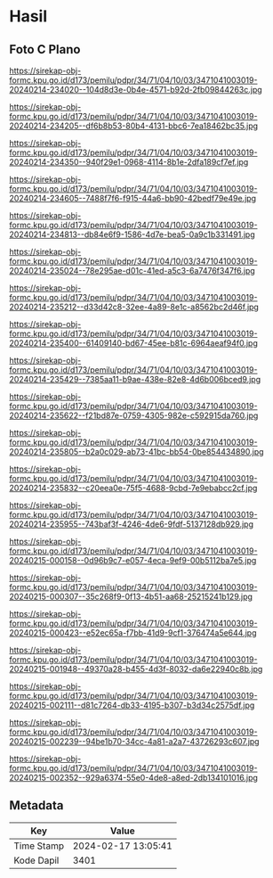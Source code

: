 # Hasil

## Foto C Plano

https://sirekap-obj-formc.kpu.go.id/d173/pemilu/pdpr/34/71/04/10/03/3471041003019-20240214-234020--104d8d3e-0b4e-4571-b92d-2fb09844263c.jpg

https://sirekap-obj-formc.kpu.go.id/d173/pemilu/pdpr/34/71/04/10/03/3471041003019-20240214-234205--df6b8b53-80b4-4131-bbc6-7ea18462bc35.jpg

https://sirekap-obj-formc.kpu.go.id/d173/pemilu/pdpr/34/71/04/10/03/3471041003019-20240214-234350--940f29e1-0968-4114-8b1e-2dfa189cf7ef.jpg

https://sirekap-obj-formc.kpu.go.id/d173/pemilu/pdpr/34/71/04/10/03/3471041003019-20240214-234605--7488f7f6-f915-44a6-bb90-42bedf79e49e.jpg

https://sirekap-obj-formc.kpu.go.id/d173/pemilu/pdpr/34/71/04/10/03/3471041003019-20240214-234813--db84e6f9-1586-4d7e-bea5-0a9c1b331491.jpg

https://sirekap-obj-formc.kpu.go.id/d173/pemilu/pdpr/34/71/04/10/03/3471041003019-20240214-235024--78e295ae-d01c-41ed-a5c3-6a7476f347f6.jpg

https://sirekap-obj-formc.kpu.go.id/d173/pemilu/pdpr/34/71/04/10/03/3471041003019-20240214-235212--d33d42c8-32ee-4a89-8e1c-a8562bc2d46f.jpg

https://sirekap-obj-formc.kpu.go.id/d173/pemilu/pdpr/34/71/04/10/03/3471041003019-20240214-235400--61409140-bd67-45ee-b81c-6964aeaf94f0.jpg

https://sirekap-obj-formc.kpu.go.id/d173/pemilu/pdpr/34/71/04/10/03/3471041003019-20240214-235429--7385aa11-b9ae-438e-82e8-4d6b006bced9.jpg

https://sirekap-obj-formc.kpu.go.id/d173/pemilu/pdpr/34/71/04/10/03/3471041003019-20240214-235622--f21bd87e-0759-4305-982e-c592915da760.jpg

https://sirekap-obj-formc.kpu.go.id/d173/pemilu/pdpr/34/71/04/10/03/3471041003019-20240214-235805--b2a0c029-ab73-41bc-bb54-0be854434890.jpg

https://sirekap-obj-formc.kpu.go.id/d173/pemilu/pdpr/34/71/04/10/03/3471041003019-20240214-235832--c20eea0e-75f5-4688-9cbd-7e9ebabcc2cf.jpg

https://sirekap-obj-formc.kpu.go.id/d173/pemilu/pdpr/34/71/04/10/03/3471041003019-20240214-235955--743baf3f-4246-4de6-9fdf-5137128db929.jpg

https://sirekap-obj-formc.kpu.go.id/d173/pemilu/pdpr/34/71/04/10/03/3471041003019-20240215-000158--0d96b9c7-e057-4eca-9ef9-00b5112ba7e5.jpg

https://sirekap-obj-formc.kpu.go.id/d173/pemilu/pdpr/34/71/04/10/03/3471041003019-20240215-000307--35c268f9-0f13-4b51-aa68-25215241b129.jpg

https://sirekap-obj-formc.kpu.go.id/d173/pemilu/pdpr/34/71/04/10/03/3471041003019-20240215-000423--e52ec65a-f7bb-41d9-9cf1-376474a5e644.jpg

https://sirekap-obj-formc.kpu.go.id/d173/pemilu/pdpr/34/71/04/10/03/3471041003019-20240215-001948--49370a28-b455-4d3f-8032-da6e22940c8b.jpg

https://sirekap-obj-formc.kpu.go.id/d173/pemilu/pdpr/34/71/04/10/03/3471041003019-20240215-002111--d81c7264-db33-4195-b307-b3d34c2575df.jpg

https://sirekap-obj-formc.kpu.go.id/d173/pemilu/pdpr/34/71/04/10/03/3471041003019-20240215-002239--94be1b70-34cc-4a81-a2a7-43726293c607.jpg

https://sirekap-obj-formc.kpu.go.id/d173/pemilu/pdpr/34/71/04/10/03/3471041003019-20240215-002352--929a6374-55e0-4de8-a8ed-2db134101016.jpg


## Metadata

| Key        | Value               |
| ---------- | ------------------- |
| Time Stamp | 2024-02-17 13:05:41 |
| Kode Dapil | 3401                |



